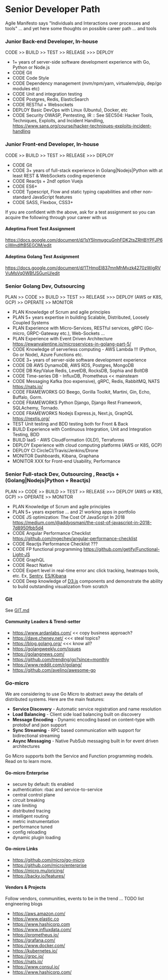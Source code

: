# Senior Developer Path

Agile Manifesto says "Individuals and Interactions over processes and tools" ... and yet here some thoughts on possible career path ... and tools

### Junior Back-end Developer, In-house
CODE >> BUILD >> TEST >> RELEASE >>> DEPLOY
- 1+ years of server-side software development experience with Go, Python or Node.js
- CODE Git
- CODE Code Style
- CODE Dependency management (nvm/npm/yarn, virtualenv/pip, dep/go modules etc)
- CODE Unit and integration testing
- CODE Postgres, Redis, ElasticSearch
- CODE RESTful + Websockets
- DEPLOY Basic DevOps with Linux (Ubuntu), Docker, etc
- CODE Security OWASP, Pentesting, IR :: See SEC504: Hacker Tools, Techniques, Exploits, and Incident Handling, https://www.sans.org/course/hacker-techniques-exploits-incident-handling

### Junior Front-end Developer, In-house
CODE >> BUILD >> TEST >> RELEASE >>> DEPLOY
- CODE Git
- CODE 3+ years of full-stack experience in Golang|Nodejs|Python with at least REST & WebSockets coding experience
- CODE Reactjs + 2nd! option Vuejs
- CODE ES6+
- CODE Typescript, Flow and static typing capabilities and other non-standard JavaScript features
- CODE SASS, Flexbox, CSS3+

If you are confident with the above, ask for a test assignment so you can acquire the following through your career with us

#### Adeptima Front Test Assignment
https://docs.google.com/document/d/1sY5InmugcuGnhFDK2tsZRHBYPFJP6cjWmdIftB5EGOM/edit

####  Adeptima Golang Test Assignment
https://docs.google.com/document/d/1THmoEl837mnMhMvzk4270zWigRVVuMsVq0WBfJSGunU/edit




### Senior Golang Dev, Outsourcing
PLAN >> CODE >> BUILD >> TEST >> RELEASE >>> DEPLOY (AWS or K8S, GCP) >> OPERATE >> MONITOR
- PLAN Knowledge of Scrum and agile principles
- PLAN 5+ years expertise in building Scalable, Distributed, Loosely Coupled Systems
- PLAN Experience with Micro-Services, RESTful services, gRPC (Go-micro, GRPC-Gateway etc.), Web-Sockets ...
- PLAN Experience with Event Driven Architecture https://ewanvalentine.io/microservices-in-golang-part-5/
- CODE Knowledge of serverless computing - AWS Lambda !!! (Python, Go or Node), Azure Functions etc.
- CODE 3+ years of server-side software development experience
- CODE DB AWS DynamoDB, AWS RDS, Postgres, MongoDB
- CODE DB Key/Value Redis, LevelDB, RocksDB, Sophia and BoltDB
- CODE Time-series DB - InfluxDB, Prometheus << mainsteam
- CODE Messaging Kafka (too expensive), gRPC, Redis, RabbitMQ, NATS https://nats.io/
- CODE FRAMEWORKS GO Beego, Gorilla Toolkit, Martini, Gin, Echo, Buffalo, Gorm.
- CODE FRAMEWORKS Python Django, Django Rest Framework, SQLAchemy, Tornado.
- CODE FRAMEWORKS Nodejs Express.js, Next.js, GraphQL https://nextjs.org/
- TEST Unit testing and BDD testing both for Front & Back
- BUILD Experience with Continuous Integration, Unit and Integration Testing, BDD
- BUILD IaaS - AWS CloudFormation (OLD!), Terraforms
- DEPLOY Experience with cloud computing platforms (AWS or K8S, GCP)
- DEPLOY CI CircleCI/Travis/Jenkins/Drone
- MONITOR Dashboards, Kibana, Graphana
- MONITOR XXX for Front-end Usability, Performance

### Senior Full-stack Dev, Outsourcing , Reactjs + (Golang|Nodejs|Python + Reactjs)
PLAN >> CODE >> BUILD >> TEST >> RELEASE >>> DEPLOY (AWS or K8S, GCP) >> OPERATE >> MONITOR
- PLAN Knowledge of Scrum and agile principles
- PLAN 5+ years expertise ... and 2! working apps in portfolio
- CODE JS optimization: The Cost Of JavaScript In 2018 https://medium.com/@addyosmani/the-cost-of-javascript-in-2018-7d8950fbb5d4
- CODE Angular Performance Checklist https://github.com/mgechev/angular-performance-checklist
- CODE Reactjs Performance Checklist ???
- CODE FP functional programming https://github.com/getify/Functional-Light-JS
- CODE GraphQL
- CODE React Native 
- CODE Expert level in real-time error anc click tracking, heatmaps tools, etc. Ex, [Sentry](https://sentry.io/), [ES/Kibana](https://www.elastic.co/products/kibana)
- CODE Deep knowledge of [D3.js](https://d3js.org/) components and demonstrate the ability to build outstanding visualization from scratch

### Git
See [GIT.md](GIT.md)

#### Community Leaders & Trend-setter
- https://www.ardanlabs.com/ << copy business approach?
- https://dave.cheney.net/  <<< steal topics?
- https://blog.golang.org/ <<< know all?
- https://golangweekly.com/issues
- https://golangnews.com/
- https://github.com/trending/go?since=monthly
- https://www.reddit.com/r/golang/
- https://github.com/avelino/awesome-go

### Go-micro
We are considering to use Go Micro to abstract away the details of distributed systems. Here are the main features:

-   **Service Discovery**  - Automatic service registration and name resolution
-   **Load Balancing**  - Client side load balancing built on discovery
-   **Message Encoding**  - Dynamic encoding based on content-type with protobuf and json support
-   **Sync Streaming**  - RPC based communication with support for bidirectional streaming
-   **Async Messaging**  - Native PubSub messaging built in for event driven architectures

Go Micro supports both the Service and Function programming models. Read on to learn more.

#### Go-micro Enterprise
-   secure by default: tls enabled
-   authentication: rbac and service-to-service
-   central control plane
-   circuit breaking
-   rate limiting
-   distributed tracing
-   intelligent routing
-   metric instrumentation
-   performance tuned
-   config reloading
-   dynamic plugin loading

#### Go-micro Links
-   https://github.com/micro/go-micro
-   https://github.com/micro/enterprise
-   https://micro.mu/pricing/
-   https://backy.io/features/


#### Vendors & Projects
Follow vendors, communities, events to be in the trend ... TODO list engineering blogs
- https://aws.amazon.com/
- https://www.elastic.co
- https://www.hashicorp.com
- https://www.influxdata.com/
- https://prometheus.io/
- https://grafana.com/
- https://www.docker.com/
- https://kubernetes.io/
- https://grpc.io/
- https://nats.io/
- https://www.consul.io/
- https://www.hashicorp.com/
